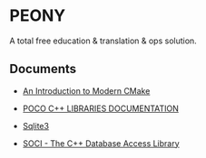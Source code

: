 # PEONY

A total free education &amp; translation &amp; ops solution.


## Documents

- [An Introduction to Modern CMake](https://cliutils.gitlab.io/modern-cmake/)

- [POCO C++ LIBRARIES DOCUMENTATION](https://pocoproject.org/documentation.html)
- [Sqlite3](https://sqlite.org/cintro.html)
- [SOCI - The C++ Database Access Library](http://soci.sourceforge.net/doc/release/4.0/)
